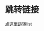 <!--
 * @Author: ygh && “ygh2048009576@outlook.com”
 * @Date: 2025-03-09 20:13:30
 * @LastEditors: ygh && “ygh2048009576@outlook.com”
 * @LastEditTime: 2025-03-29 22:18:24
 * @FilePath: \makedown\模电\模电.md
 * @Description: 
 * 
 * Copyright (c) 2025 by ygh, All Rights Reserved. 
-->
#

# 跳转链接
[点这里跳转list](../list.md)

